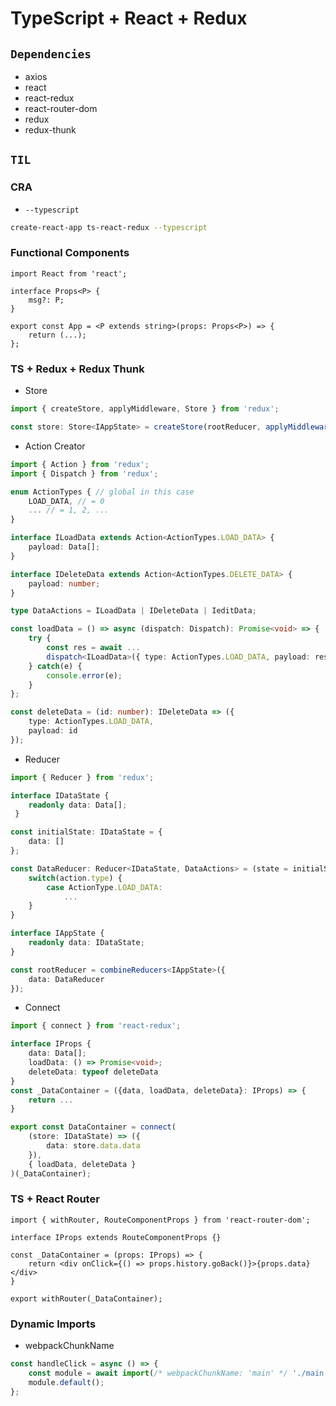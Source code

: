 # TypeScript + React + Redux

## `Dependencies`

-   axios
-   react
-   react-redux
-   react-router-dom
-   redux
-   redux-thunk

## `TIL`

### CRA

-   `--typescript`

```bash
create-react-app ts-react-redux --typescript
```

### Functional Components

```tsx
import React from 'react';

interface Props<P> {
    msg?: P;
}

export const App = <P extends string>(props: Props<P>) => {
    return (...);
};
```

### TS + Redux + Redux Thunk

-   Store

```typescript
import { createStore, applyMiddleware, Store } from 'redux';

const store: Store<IAppState> = createStore(rootReducer, applyMiddleware(thunk));
```

-   Action Creator

```typescript
import { Action } from 'redux';
import { Dispatch } from 'redux';

enum ActionTypes { // global in this case
    LOAD_DATA, // = 0
    ... // = 1, 2, ...
}

interface ILoadData extends Action<ActionTypes.LOAD_DATA> {
    payload: Data[];
}

interface IDeleteData extends Action<ActionTypes.DELETE_DATA> {
    payload: number;
}

type DataActions = ILoadData | IDeleteData | IeditData;

const loadData = () => async (dispatch: Dispatch): Promise<void> => {
    try {
        const res = await ...
        dispatch<ILoadData>({ type: ActionTypes.LOAD_DATA, payload: res.data });
    } catch(e) {
        console.error(e);
    }
};

const deleteData = (id: number): IDeleteData => ({
    type: ActionTypes.LOAD_DATA,
    payload: id
});
```

-   Reducer

```typescript
import { Reducer } from 'redux';

interface IDataState {
    readonly data: Data[];
 }

const initialState: IDataState = {
    data: []
};

const DataReducer: Reducer<IDataState, DataActions> = (state = initialState, action) => {
    switch(action.type) {
        case ActionType.LOAD_DATA:
            ...
    }
}

interface IAppState {
    readonly data: IDataState;
}

const rootReducer = combineReducers<IAppState>({
    data: DataReducer
});
```

-   Connect

```typescript
import { connect } from 'react-redux';

interface IProps {
    data: Data[];
    loadData: () => Promise<void>;
    deleteData: typeof deleteData
}
const _DataContainer = ({data, loadData, deleteData}: IProps) => {
    return ...
}

export const DataContainer = connect(
    (store: IDataState) => ({
        data: store.data.data
    }),
    { loadData, deleteData }
)(_DataContainer);
```

### TS + React Router

```tsx
import { withRouter, RouteComponentProps } from 'react-router-dom';

interface IProps extends RouteComponentProps {}

const _DataContainer = (props: IProps) => {
    return <div onClick={() => props.history.goBack()}>{props.data}</div>
}

export withRouter(_DataContainer);
```

### Dynamic Imports

-   webpackChunkName

```javascript
const handleClick = async () => {
    const module = await import(/* webpackChunkName: 'main' */ './main'); // -> main.[hash].chunk.js
    module.default();
};
```
